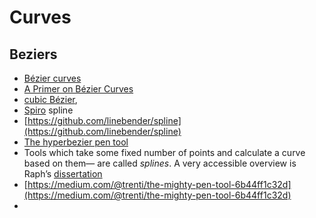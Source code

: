 # Curves

## Beziers

* [Bézier curves](https://en.wikipedia.org/wiki/Bézier_curve)
* [ A Primer on Bézier Curves](https://pomax.github.io/bezierinfo/)
* [cubic Bézier](https://pomax.github.io/bezierinfo/),
* [Spiro](https://github.com/raphlinus/spiro) spline
* [https://github.com/linebender/spline](https://github.com/linebender/spline)
* [The hyperbezier pen tool](https://www.cmyr.net/blog/hyperbezier.html)
* Tools which take some fixed number of points and calculate a curve based on them— are called _splines_. A very accessible overview is Raph’s [dissertation](https://levien.com/phd/thesis.pdf)
* [https://medium.com/@trenti/the-mighty-pen-tool-6b44ff1c32d](https://medium.com/@trenti/the-mighty-pen-tool-6b44ff1c32d)
* 
